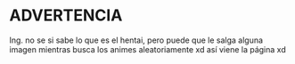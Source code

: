# ADVERTENCIA
Ing. no se si sabe lo que es el hentai, pero puede que le salga alguna imagen mientras busca los animes aleatoriamente xd así viene la página xd
